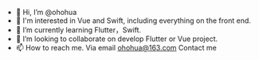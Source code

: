 - 👋 Hi, I’m @ohohua
- 👀 I'm interested in Vue and Swift, including everything on the front end.
- 🌱 I’m currently learning Flutter，Swift.
- 💞️ I’m looking to collaborate on develop Flutter or Vue project.
- 📫 How to reach me. Via email ohohua@163.com Contact me

<!---
ohohua/ohohua is a ✨ special ✨ repository because its `README.md` (this file) appears on your GitHub profile.
You can click the Preview link to take a look at your changes.
--->
